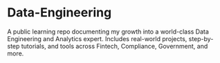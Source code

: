 # Data-Engineering
A public learning repo documenting my growth into a world-class Data Engineering and Analytics expert. Includes real-world projects, step-by-step tutorials, and tools across Fintech, Compliance, Government, and more.
